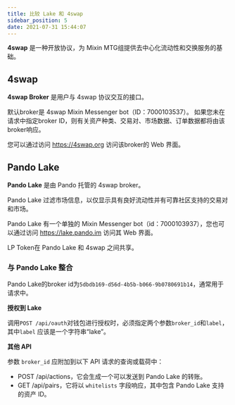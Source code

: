 ```yaml
---
title: 比较 Lake 和 4swap
sidebar_position: 5
date: 2021-07-31 15:44:07
---
```


**4swap** 是一种开放协议，为 Mixin MTG组提供去中心化流动性和交换服务的基础。

## 4swap

**4swap Broker** 是用户与 4swap 协议交互的接口。

默认broker是 4swap Mixin Messenger bot（ID：7000103537）。 如果您未在请求中指定broker ID，则有关资产种类、交易对、市场数据、订单数据都将由该broker响应。

您可以通过访问 https://4swap.org 访问该broker的 Web 界面。

## Pando Lake

**Pando Lake** 是由 Pando 托管的 4swap broker。

Pando Lake 过滤市场信息，以仅显示具有良好流动性并有可靠社区支持的交易对和市场。

Pando Lake 有一个单独的 Mixin Messenger bot（id：7000103937），您也可以通过访问 https://lake.pando.im 访问其 Web 界面。

LP Token在 Pando Lake 和 4swap 之间共享。

### 与 Pando Lake 整合

Pando Lake的broker id为`5dbdb169-d56d-4b5b-b066-9b0780691b14`，通常用于请求中。

**授权到 Lake**

调用`POST /api/oauth`对钱包进行授权时，必须指定两个参数`broker_id`和`label`，其中`label` 应该是一个字符串“lake”。

**其他 API**

参数 `broker_id` 应附加到以下 API 请求的查询或载荷中：

- POST /api/actions，它会生成一个可以发送到 Pando Lake 的转账。
- GET /api/pairs，它将以 `whitelists` 字段响应，其中包含 Pando Lake 支持的资产 ID。


